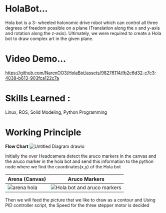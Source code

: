 # HolaBot...
Hola bot is a 3- wheeled holonomic drive robot which can control all three degrees of freedom possible on a plane (Translation along the x and y-axis and rotation along the z-axis). Ultimately, we were required to create a Hola bot to draw complex art in the given plane.

# Video Demo...



https://github.com/NarenOO3/HolaBot/assets/98276114/fb2c6d32-c7c3-4038-b613-903fca122c7a


# **Skills Learned :**
Linux, ROS, Solid Modeling, Python Programming

# **Working Principle**
**Flow Chart**
![Untitled Diagram drawio](https://github.com/NarenOO3/HolaBot/assets/98276114/0c686e64-ad0d-4a7d-ba34-a581d8242807)

Initially the over Headcamera detect the aruco markers in the canvas and the aruco marker in the hola bot and send this information to the python node where we find the coordinates(x,y) of the Hola bot


| Arena (Canvas)               |Aruco Markers                |
| ---------------------- | ---------------------- |
| ![arena hola](https://github.com/NarenOO3/HolaBot/assets/98276114/e36fe4da-5eea-429b-982b-1ab001aa1460) | ![Hola bot and aruco markers](https://github.com/NarenOO3/HolaBot/assets/98276114/bddef082-c0a0-4953-84fb-bef05edb1719) |

Then we will feed the picture that we like to draw as a contour and Using PID controller script, the Speed for the three stepper motor is decided
